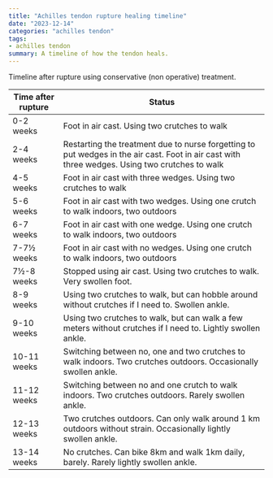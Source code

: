 ```yaml
---
title: "Achilles tendon rupture healing timeline"
date: "2023-12-14"
categories: "achilles tendon"
tags:
- achilles tendon
summary: A timeline of how the tendon heals.
---
```


Timeline after rupture using conservative (non operative) treatment.

|Time after rupture| Status
|------------------|----------------------------------------------|
| 0-2 weeks        | Foot in air cast. Using two crutches to walk |
| 2-4 weeks        | Restarting the treatment due to nurse forgetting to put wedges in the air cast. Foot in air cast with three wedges. Using two crutches to walk |
| 4-5 weeks        | Foot in air cast with three wedges. Using two crutches to walk |
| 5-6 weeks        | Foot in air cast with two wedges. Using one crutch to walk indoors, two outdoors |
| 6-7 weeks        | Foot in air cast with one wedge. Using one crutch to walk indoors, two outdoors |
| 7-7½ weeks       | Foot in air cast with no wedges. Using one crutch to walk indoors, two outdoors |
| 7½-8 weeks       | Stopped using air cast. Using two crutches to walk. Very swollen foot. |
| 8-9 weeks        | Using two crutches to walk, but can hobble around without crutches if I need to. Swollen ankle. |
| 9-10 weeks       | Using two crutches to walk, but can walk a few meters without crutches if I need to. Lightly swollen ankle. |
| 10-11 weeks      | Switching between no, one and two crutches to walk indoors. Two crutches outdoors. Occasionally swollen ankle. |
| 11-12 weeks      | Switching between no and one crutch to walk indoors. Two crutches outdoors. Rarely swollen ankle. |
| 12-13 weeks      | Two crutches outdoors. Can only walk around 1 km outdoors without strain. Occasionally lightly swollen ankle. |
| 13-14 weeks      | No crutches. Can bike 8km and walk 1km daily, barely. Rarely lightly swollen ankle. |
